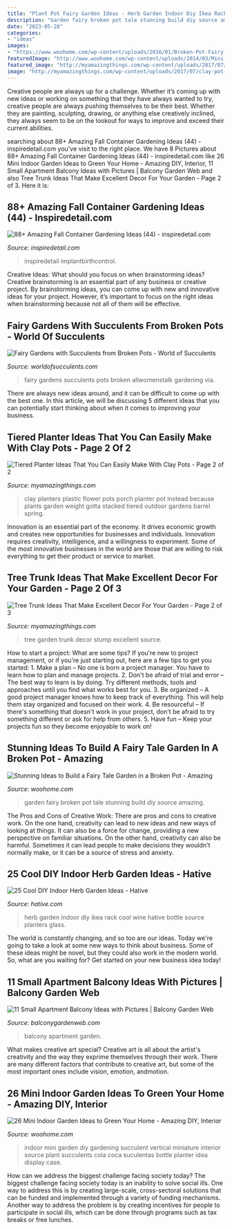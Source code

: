 ```yaml
---
title: "Plant Pot Fairy Garden Ideas - Herb Garden Indoor Diy Ikea Rack Cool Wine Hative Bottle Source Planters Glass"
description: "Garden fairy broken pot tale stunning build diy source amazing"
date: "2023-05-28"
categories:
- "ideas"
images:
- "https://www.woohome.com/wp-content/uploads/2016/01/Broken-Pot-Fairy-Garden-17.jpg"
featuredImage: "http://www.woohome.com/wp-content/uploads/2014/03/Mini-Indoor-Gardening-23.jpg"
featured_image: "http://myamazingthings.com/wp-content/uploads/2017/07/clay-pot-ideas-11.jpg"
image: "http://myamazingthings.com/wp-content/uploads/2017/07/clay-pot-ideas-11.jpg"
---
```



Creative people are always up for a challenge. Whether it’s coming up with new ideas or working on something that they have always wanted to try, creative people are always pushing themselves to be their best. Whether they are painting, sculpting, drawing, or anything else creatively inclined, they always seem to be on the lookout for ways to improve and exceed their current abilities.

	

		
searching about 88+ Amazing Fall Container Gardening Ideas (44) - inspiredetail.com you've visit to the right place. We have 8 Pictures about 88+ Amazing Fall Container Gardening Ideas (44) - inspiredetail.com like 26 Mini Indoor Garden Ideas to Green Your Home - Amazing DIY, Interior, 11 Small Apartment Balcony Ideas with Pictures | Balcony Garden Web and also Tree Trunk Ideas That Make Excellent Decor For Your Garden - Page 2 of 3. Here it is:
		
    
## 88+ Amazing Fall Container Gardening Ideas (44) - Inspiredetail.com

<img loading=lazy src="https://i0.wp.com/inspiredetail.com/wp-content/uploads/2019/01/88-Amazing-Fall-Container-Gardening-Ideas-44.jpg?fit=768%2C1231&amp;ssl=1" onerror="this.onerror=null;this.src='https://tse1.mm.bing.net/th?id=OIP.GvVOhP_TWCr_4BEHkMO1FgHaL3&amp;pid=15.1';" alt="88+ Amazing Fall Container Gardening Ideas (44) - inspiredetail.com">

_Source: inspiredetail.com_

>inspiredetail implantbirthcontrol. 

	

Creative Ideas: What should you focus on when brainstorming ideas?
Creative brainstorming is an essential part of any business or creative project. By brainstorming ideas, you can come up with new and innovative ideas for your project. However, it’s important to focus on the right ideas when brainstorming because not all of them will be effective.

    
## Fairy Gardens With Succulents From Broken Pots - World Of Succulents

<img loading=lazy src="https://worldofsucculents.com/wp-content/uploads/2016/07/Fairy-Gardens-with-Succulents1.jpg" onerror="this.onerror=null;this.src='https://tse1.mm.bing.net/th?id=OIP.d8ymEzQmhBSG4y_5S7TFRAHaJ4&amp;pid=15.1';" alt="Fairy Gardens with Succulents from Broken Pots - World of Succulents">

_Source: worldofsucculents.com_

>fairy gardens succulents pots broken allwomenstalk gardening via. 

	

There are always new ideas around, and it can be difficult to come up with the best one. In this article, we will be discussing 5 different ideas that you can potentially start thinking about when it comes to improving your business.

    
## Tiered Planter Ideas That You Can Easily Make With Clay Pots - Page 2 Of 2

<img loading=lazy src="http://myamazingthings.com/wp-content/uploads/2017/07/clay-pot-ideas-11.jpg" onerror="this.onerror=null;this.src='https://tse1.mm.bing.net/th?id=OIP.mqBBXnuIibwI0htc8rbG5AHaK2&amp;pid=15.1';" alt="Tiered Planter Ideas That You Can Easily Make With Clay Pots - Page 2 of 2">

_Source: myamazingthings.com_

>clay planters plastic flower pots porch planter pot instead because plants garden weight gotta stacked tiered outdoor gardens barrel spring. 

	

Innovation is an essential part of the economy. It drives economic growth and creates new opportunities for businesses and individuals. Innovation requires creativity, intelligence, and a willingness to experiment. Some of the most innovative businesses in the world are those that are willing to risk everything to get their product or service to market.

    
## Tree Trunk Ideas That Make Excellent Decor For Your Garden - Page 2 Of 3

<img loading=lazy src="http://myamazingthings.com/wp-content/uploads/2017/08/tree-stump-ideas-12.jpg" onerror="this.onerror=null;this.src='https://tse3.mm.bing.net/th?id=OIP.TucIk3LJ-UGQmZ5tR0-zUQHaJ4&amp;pid=15.1';" alt="Tree Trunk Ideas That Make Excellent Decor For Your Garden - Page 2 of 3">

_Source: myamazingthings.com_

>tree garden trunk decor stump excellent source. 

	

How to start a project: What are some tips?
If you're new to project management, or if you're just starting out, here are a few tips to get you started: 1. Make a plan – No one is born a project manager. You have to learn how to plan and manage projects. 2. Don't be afraid of trial and error – The best way to learn is by doing. Try different methods, tools and approaches until you find what works best for you. 3. Be organized – A good project manager knows how to keep track of everything. This will help them stay organized and focused on their work. 4. Be resourceful – If there's something that doesn't work in your project, don't be afraid to try something different or ask for help from others. 5. Have fun – Keep your projects fun so they become enjoyable to work on!

    
## Stunning Ideas To Build A Fairy Tale Garden In A Broken Pot - Amazing

<img loading=lazy src="https://www.woohome.com/wp-content/uploads/2016/01/Broken-Pot-Fairy-Garden-17.jpg" onerror="this.onerror=null;this.src='https://tse3.mm.bing.net/th?id=OIP.HsNlDH5KlRWQZuaJnnWWggHaJ4&amp;pid=15.1';" alt="Stunning Ideas to Build a Fairy Tale Garden in a Broken Pot - Amazing">

_Source: woohome.com_

>garden fairy broken pot tale stunning build diy source amazing. 

	

The Pros and Cons of Creative Work:
There are pros and cons to creative work. On the one hand, creativity can lead to new ideas and new ways of looking at things. It can also be a force for change, providing a new perspective on familiar situations. On the other hand, creativity can also be harmful. Sometimes it can lead people to make decisions they wouldn't normally make, or it can be a source of stress and anxiety.

    
## 25 Cool DIY Indoor Herb Garden Ideas - Hative

<img loading=lazy src="https://hative.com/wp-content/uploads/2014/11/indoor-garden/8-indoor-herb-garden-ikea-wine-rack.jpg" onerror="this.onerror=null;this.src='https://tse4.mm.bing.net/th?id=OIP.9tzui6D6x4a6r54zKx9KoAHaLD&amp;pid=15.1';" alt="25 Cool DIY Indoor Herb Garden Ideas - Hative">

_Source: hative.com_

>herb garden indoor diy ikea rack cool wine hative bottle source planters glass. 

	

The world is constantly changing, and so too are our ideas. Today we're going to take a look at some new ways to think about business. Some of these ideas might be novel, but they could also work in the modern world. So, what are you waiting for? Get started on your new business idea today!

    
## 11 Small Apartment Balcony Ideas With Pictures | Balcony Garden Web

<img loading=lazy src="http://balconygardenweb.com/wp-content/uploads/2016/02/small-balcony-16.jpg" onerror="this.onerror=null;this.src='https://tse2.mm.bing.net/th?id=OIP.4cs9UFDuCDGgxCzWOwvbvgAAAA&amp;pid=15.1';" alt="11 Small Apartment Balcony Ideas with Pictures | Balcony Garden Web">

_Source: balconygardenweb.com_

>balcony apartment garden. 

	

What makes creative art special?
Creative art is all about the artist's creativity and the way they exprime themselves through their work. There are many different factors that contribute to creative art, but some of the most important ones include vision, emotion, andmotion.

    
## 26 Mini Indoor Garden Ideas To Green Your Home - Amazing DIY, Interior

<img loading=lazy src="http://www.woohome.com/wp-content/uploads/2014/03/Mini-Indoor-Gardening-23.jpg" onerror="this.onerror=null;this.src='https://tse3.mm.bing.net/th?id=OIP.nMrH1D5AJNp7lpvIm3TbbgHaKl&amp;pid=15.1';" alt="26 Mini Indoor Garden Ideas to Green Your Home - Amazing DIY, Interior">

_Source: woohome.com_

>indoor mini garden diy gardening succulent vertical miniature interior source plant succulents cola coca suculentas bottle planter idea display case. 

	

How can we address the biggest challenge facing society today?
The biggest challenge facing society today is an inability to solve social ills. One way to address this is by creating large-scale, cross-sectoral solutions that can be funded and implemented through a variety of funding mechanisms. Another way to address the problem is by creating incentives for people to participate in social ills, which can be done through programs such as tax breaks or free lunches.


